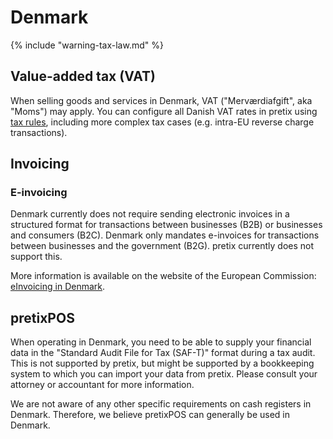 # Denmark

{% include "warning-tax-law.md" %}

## Value-added tax (VAT)

When selling goods and services in Denmark, VAT ("Merværdiafgift", aka "Moms") may apply.
You can configure all Danish VAT rates in pretix using [tax rules](../../guides/taxes.md), including more complex tax cases (e.g. intra-EU reverse charge transactions).

## Invoicing

### E-invoicing

Denmark currently does not require sending electronic invoices in a structured format for transactions between businesses (B2B) or businesses and consumers (B2C).
Denmark only mandates e-invoices for transactions between businesses and the government (B2G).
pretix currently does not support this. 

More information is available on the website of the European Commission: [eInvoicing in Denmark](https://ec.europa.eu/digital-building-blocks/sites/display/DIGITAL/eInvoicing+in+Denmark).

## pretixPOS

When operating in Denmark, you need to be able to supply your financial data in the "Standard Audit File for Tax (SAF-T)" format during a tax audit.
This is not supported by pretix, but might be supported by a bookkeeping system to which you can import your data from pretix.
Please consult your attorney or accountant for more information.

We are not aware of any other specific requirements on cash registers in Denmark.
Therefore, we believe pretixPOS can generally be used in Denmark.